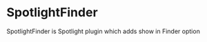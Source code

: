 SpotlightFinder
===============

SpotlightFinder is Spotlight plugin which adds show in Finder option
